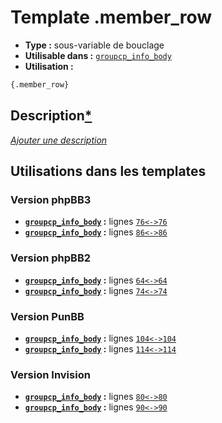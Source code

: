 # Template .member_row
* __Type :__ sous-variable de bouclage
* __Utilisable dans :__ [`groupcp_info_body`](../tpl/groupcp_info_body.md#readme)
* __Utilisation :__

```html
{.member_row}
```

## Description[*](https://fa-tvars.appspot.com/var/.member_row)
[*Ajouter une description*](https://fa-tvars.appspot.com/var/.member_row)

## Utilisations dans les templates

### Version phpBB3
* __[`groupcp_info_body`](../tpl/groupcp_info_body.md#readme) :__ lignes [`76`](../src/prosilver/groupcp_info_body.tpl#L76)[`<->`](../src/prosilver/groupcp_info_body.tpl#L76-L76)[`76`](../src/prosilver/groupcp_info_body.tpl#L76)
* __[`groupcp_info_body`](../tpl/groupcp_info_body.md#readme) :__ lignes [`86`](../src/prosilver/groupcp_info_body.tpl#L86)[`<->`](../src/prosilver/groupcp_info_body.tpl#L86-L86)[`86`](../src/prosilver/groupcp_info_body.tpl#L86)

### Version phpBB2
* __[`groupcp_info_body`](../tpl/groupcp_info_body.md#readme) :__ lignes [`64`](../src/subsilver/groupcp_info_body.tpl#L64)[`<->`](../src/subsilver/groupcp_info_body.tpl#L64-L64)[`64`](../src/subsilver/groupcp_info_body.tpl#L64)
* __[`groupcp_info_body`](../tpl/groupcp_info_body.md#readme) :__ lignes [`74`](../src/subsilver/groupcp_info_body.tpl#L74)[`<->`](../src/subsilver/groupcp_info_body.tpl#L74-L74)[`74`](../src/subsilver/groupcp_info_body.tpl#L74)

### Version PunBB
* __[`groupcp_info_body`](../tpl/groupcp_info_body.md#readme) :__ lignes [`104`](../src/punbb/groupcp_info_body.tpl#L104)[`<->`](../src/punbb/groupcp_info_body.tpl#L104-L104)[`104`](../src/punbb/groupcp_info_body.tpl#L104)
* __[`groupcp_info_body`](../tpl/groupcp_info_body.md#readme) :__ lignes [`114`](../src/punbb/groupcp_info_body.tpl#L114)[`<->`](../src/punbb/groupcp_info_body.tpl#L114-L114)[`114`](../src/punbb/groupcp_info_body.tpl#L114)

### Version Invision
* __[`groupcp_info_body`](../tpl/groupcp_info_body.md#readme) :__ lignes [`80`](../src/invision/groupcp_info_body.tpl#L80)[`<->`](../src/invision/groupcp_info_body.tpl#L80-L80)[`80`](../src/invision/groupcp_info_body.tpl#L80)
* __[`groupcp_info_body`](../tpl/groupcp_info_body.md#readme) :__ lignes [`90`](../src/invision/groupcp_info_body.tpl#L90)[`<->`](../src/invision/groupcp_info_body.tpl#L90-L90)[`90`](../src/invision/groupcp_info_body.tpl#L90)


